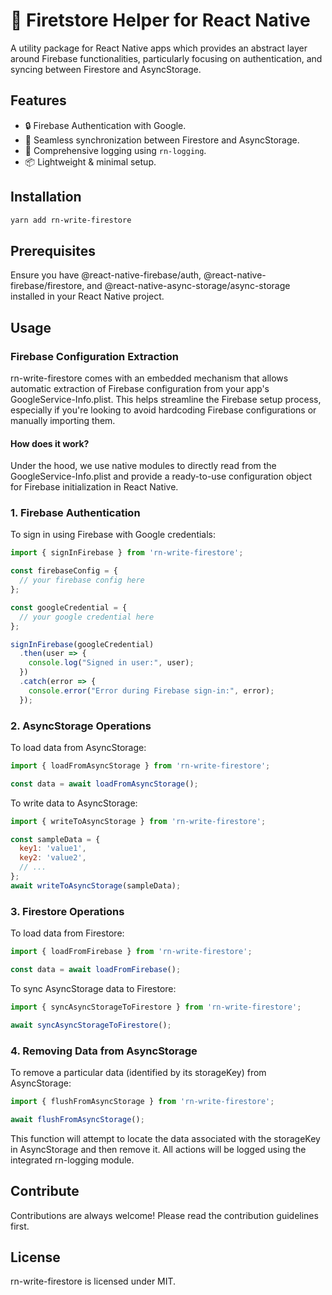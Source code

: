 # 🚀 Firetstore Helper for React Native

A utility package for React Native apps which provides an abstract layer around Firebase functionalities, particularly focusing on authentication, and syncing between Firestore and AsyncStorage.

## Features

- 🔒 Firebase Authentication with Google.
- 💾 Seamless synchronization between Firestore and AsyncStorage.
- 📖 Comprehensive logging using `rn-logging`.
- 📦 Lightweight & minimal setup.

## Installation

```bash
yarn add rn-write-firestore
```

## Prerequisites

Ensure you have @react-native-firebase/auth, @react-native-firebase/firestore, and @react-native-async-storage/async-storage installed in your React Native project.

## Usage

### Firebase Configuration Extraction

rn-write-firestore comes with an embedded mechanism that allows automatic extraction of Firebase configuration from your app's GoogleService-Info.plist. This helps streamline the Firebase setup process, especially if you're looking to avoid hardcoding Firebase configurations or manually importing them.

#### How does it work?
Under the hood, we use native modules to directly read from the GoogleService-Info.plist and provide a ready-to-use configuration object for Firebase initialization in React Native.



### 1. Firebase Authentication

To sign in using Firebase with Google credentials:

```Javascript
import { signInFirebase } from 'rn-write-firestore';

const firebaseConfig = {
  // your firebase config here
};

const googleCredential = {
  // your google credential here
};

signInFirebase(googleCredential)
  .then(user => {
    console.log("Signed in user:", user);
  })
  .catch(error => {
    console.error("Error during Firebase sign-in:", error);
  });

```


### 2. AsyncStorage Operations

To load data from AsyncStorage:
```Javascript
import { loadFromAsyncStorage } from 'rn-write-firestore';

const data = await loadFromAsyncStorage();

```


To write data to AsyncStorage:

```Javascript
import { writeToAsyncStorage } from 'rn-write-firestore';

const sampleData = {
  key1: 'value1',
  key2: 'value2',
  // ...
};
await writeToAsyncStorage(sampleData);

```


### 3. Firestore Operations

To load data from Firestore:

```Javascript
import { loadFromFirebase } from 'rn-write-firestore';

const data = await loadFromFirebase();

```

To sync AsyncStorage data to Firestore:

```Javascript
import { syncAsyncStorageToFirestore } from 'rn-write-firestore';

await syncAsyncStorageToFirestore();

```

### 4. Removing Data from AsyncStorage

To remove a particular data (identified by its storageKey) from AsyncStorage:

```javascript
import { flushFromAsyncStorage } from 'rn-write-firestore';

await flushFromAsyncStorage();
```

This function will attempt to locate the data associated with the storageKey in AsyncStorage and then remove it. All actions will be logged using the integrated rn-logging module.

## Contribute

Contributions are always welcome! Please read the contribution guidelines first.

## License

rn-write-firestore is licensed under MIT.

